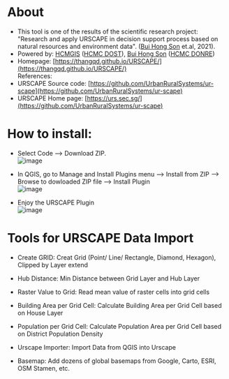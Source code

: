 # About
- This tool is one of the results of the scientific research project: "Research and apply URSCAPE in decision support process based on natural resources and environment data". ([Bui Hong Son](https://www.facebook.com/SHON.OGC) et.al, 2021).<br />
- Powered by: [HCMGIS](https://hcmgis.vn/) ([HCMC DOST](https://dost.hochiminhcity.gov.vn/)), [Bui Hong Son](https://www.facebook.com/SHON.OGC) ([HCMC DONRE](http://www.donre.hochiminhcity.gov.vn/))<br />
- Homepage: [https://thangqd.github.io/URSCAPE/](https://thangqd.github.io/URSCAPE/) <br />
References:<br />
- URSCAPE Source code: [https://github.com/UrbanRuralSystems/ur-scape](https://github.com/UrbanRuralSystems/ur-scape)
- URSCAPE Home page: [https://urs.sec.sg/](https://github.com/UrbanRuralSystems/ur-scape)<br />
# How to install:
- Select Code --> Download ZIP.<br />
![image](https://user-images.githubusercontent.com/1776420/143521182-997da7cd-b0a4-4426-a4e7-5e4ef2420b6d.png)

- In QGIS, go to Manage and Install Plugins menu -->  Install from ZIP --> Browse to dowloaded ZIP file --> Install Plugin<br />
![image](https://user-images.githubusercontent.com/1776420/143521322-df2041a8-5e80-4ebd-a297-148b877d881d.png)

- Enjoy the URSCAPE Plugin<br />
![image](https://user-images.githubusercontent.com/1776420/142352704-aeeb3ccf-1e49-4cf0-8f70-a76bc1813cc3.png)

# Tools for URSCAPE Data Import
- Create GRID: Creat Grid (Point/ Line/ Rectangle, Diamond, Hexagon), Clipped by Layer extend

- Hub Distance: Min Distance between Grid Layer and Hub Layer

- Raster Value to Grid: Read mean value of raster cells into grid cells

- Building Area per Grid Cell: Calculate Building Area per Grid Cell based on House Layer

- Population per Grid Cell: Calculate Population Area per Grid Cell based on District Population Density

- Urscape Importer: Import Data from QGIS into Urscape

- Basemap: Add dozens of global basemaps from Google, Carto, ESRI, OSM Stamen, etc.


